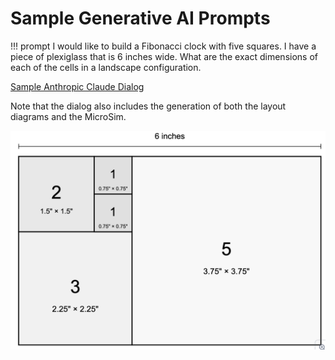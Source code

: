# Sample  Generative AI Prompts


!!! prompt
    I would like to build a Fibonacci clock with five squares.  I have a piece of plexiglass that is 6 inches wide.  What are the exact dimensions of each of the cells in a landscape configuration.

[Sample Anthropic Claude Dialog](https://claude.ai/share/31f6c2d4-3602-4e3d-9677-89aeb3a90c71)

Note that the dialog also includes the generation of both
the layout diagrams and the MicroSim.

![Square Layout](./square-layout-diagram.png)